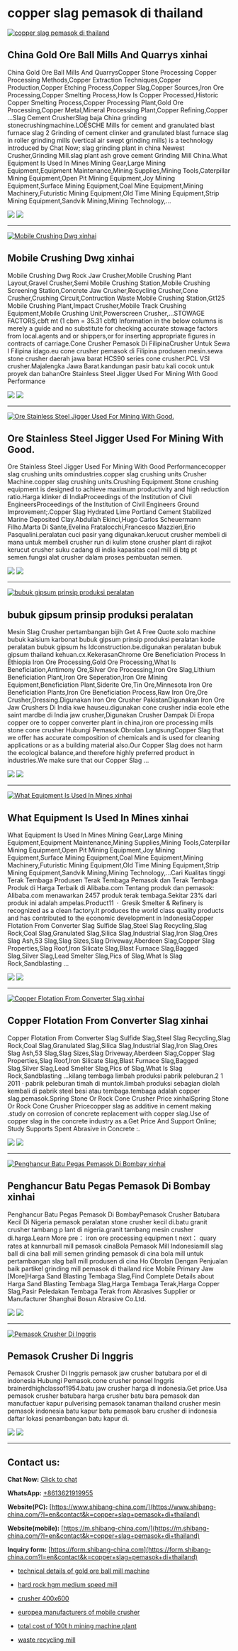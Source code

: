 # copper slag pemasok di thailand

<a href="https://swt.shibang-china.com/?l=en&img&k=copper+slag+pemasok+di+thailand" target="_blank">![copper slag pemasok di thailand](http://static.shibang-china.com/all-800x300/551.jpg)</a>

## China Gold Ore Ball Mills And Quarrys xinhai
China Gold Ore Ball Mills And QuarrysCopper Stone Processing Copper Processing Methods,Copper Extraction Techniques,Copper Production,Copper Etching Process,Copper Slag,Copper Sources,Iron Ore Processing,Copper Smelting Process,How Is Copper Processed,Historic Copper Smelting Process,Copper Processing Plant,Gold Ore Processing,Copper Metal,Mineral Processing Plant,Copper Refining,Copper …Slag Cement CrusherSlag baja China grinding stonecrushingmachine.LOESCHE Mills for cement and granulated blast furnace slag 2 Grinding of cement clinker and granulated blast furnace slag in roller grinding mills (vertical air swept grinding mills) is a technology introduced by Chat Now; slag grinding plant in china Newest Crusher,Grinding Mill.slag plant ash grove cement Grinding Mill China.What Equipment Is Used In Mines Mining Gear,Large Mining Equipment,Equipment Maintenance,Mining Supplies,Mining Tools,Caterpillar Mining Equipment,Open Pit Mining Equipment,Joy Mining Equipment,Surface Mining Equipment,Coal Mine Equipment,Mining Machinery,Futuristic Mining Equipment,Old Time Mining Equipment,Strip Mining Equipment,Sandvik Mining,Mining Technology,…


<a href="https://whatsapp.shibangsoft.com/WhatsApp.php" target="_blank" title="WhatsApp">![](http://static.shibang-china.com/icon/whatsapp.png)</a> <a href="https://swt.shibang-china.com/?l=en&icon&k=copper+slag+pemasok+di+thailand" target="_blank">![](http://static.shibang-china.com/icon/chat-en.png)</a>

---

<a href="https://swt.shibang-china.com/?l=en&img&k=copper+slag+pemasok+di+thailand" target="_blank">![Mobile Crushing Dwg xinhai](http://static.shibang-china.com/all-800x300/1372.jpg)</a>

## Mobile Crushing Dwg xinhai
Mobile Crushing Dwg Rock Jaw Crusher,Mobile Crushing Plant Layout,Gravel Crusher,Semi Mobile Crushing Station,Mobile Crushing Screening Station,Concrete Jaw Crusher,Recycling Crusher,Cone Crusher,Crushing Circuit,Contruction Waste Mobile Crushing Station,Gt125 Mobile Crushing Plant,Impact Crusher,Mobile Track Crushing Equipment,Mobile Crushing Unit,Powerscreen Crusher,…STOWAGE FACTORS,cbft mt (1 cbm = 35.31 cbft) Information in the below columns is merely a guide and no substitute for checking accurate stowage factors from local.agents and or shippers,or for inserting appropriate figures in contracts of carriage.Cone Crusher Pemasok Di FilipinaCrusher Untuk Sewa I Filipina idago.eu cone crusher pemasok di Filipina produsen mesin.sewa stone crusher daerah jawa barat HCS90 series cone crusher.PCL VSI crusher.Majalengka Jawa Barat.kandungan pasir batu kali cocok untuk proyek dan bahanOre Stainless Steel Jigger Used For Mining With Good Performance


<a href="https://whatsapp.shibangsoft.com/WhatsApp.php" target="_blank" title="WhatsApp">![](http://static.shibang-china.com/icon/whatsapp.png)</a> <a href="https://swt.shibang-china.com/?l=en&icon&k=copper+slag+pemasok+di+thailand" target="_blank">![](http://static.shibang-china.com/icon/chat-en.png)</a>

---

<a href="https://swt.shibang-china.com/?l=en&img&k=copper+slag+pemasok+di+thailand" target="_blank">![Ore Stainless Steel Jigger Used For Mining With Good.](http://static.shibang-china.com/all-800x300/668.jpg)</a>

## Ore Stainless Steel Jigger Used For Mining With Good.
Ore Stainless Steel Jigger Used For Mining With Good Performancecopper slag crushing units omindustries.copper slag crushing units Crusher Machine.copper slag crushing units.Crushing Equipment.Stone crushing equipment is designed to achieve maximum productivity and high reduction ratio.Harga klinker di IndiaProceedings of the Institution of Civil EngineersProceedings of the Institution of Civil Engineers Ground Improvement;.Copper Slag Hydrated Lime Portland Cement Stabilized Marine Deposited Clay.Abdullah Ekinci,Hugo Carlos Scheuermann Filho.Marta Di Sante,Evelina Fratalocchi,Francesco Mazzieri,Erio Pasqualini.peralatan cuci pasir yang digunakan.kerucut crusher membeli di mana untuk membeli crusher run di kulim stone crusher plant di rajkot kerucut crusher suku cadang di india kapasitas coal mill di btg pt semen.fungsi alat crusher dalam proses pembuatan semen.


<a href="https://whatsapp.shibangsoft.com/WhatsApp.php" target="_blank" title="WhatsApp">![](http://static.shibang-china.com/icon/whatsapp.png)</a> <a href="https://swt.shibang-china.com/?l=en&icon&k=copper+slag+pemasok+di+thailand" target="_blank">![](http://static.shibang-china.com/icon/chat-en.png)</a>

---

<a href="https://swt.shibang-china.com/?l=en&img&k=copper+slag+pemasok+di+thailand" target="_blank">![bubuk gipsum prinsip produksi peralatan](http://static.shibang-china.com/all-800x300/586.jpg)</a>

## bubuk gipsum prinsip produksi peralatan
Mesin Slag Crusher pertambangan bijih Get A Free Quote.solo machine bubuk kalsium karbonat bubuk gipsum prinsip produksi peralatan kode peralatan bubuk gipsum hs ldconstruction.be.digunakan peralatan bubuk gipsum thailand kehuan.cx.KekerasanChrome Ore Beneficiation Process In Ethiopia Iron Ore Processing,Gold Ore Processing,What Is Beneficiation,Antimony Ore,Silver Ore Processing,Iron Ore Slag,Lithium Beneficiation Plant,Iron Ore Seperation,Iron Ore Mining Equipment,Beneficiation Plant,Siderite Ore,Tin Ore,Minnesota Iron Ore Beneficiation Plants,Iron Ore Beneficiation Process,Raw Iron Ore,Ore Crusher,Dressing.Digunakan Iron Ore Crusher PakistanDigunakan Iron Ore Jaw Crushers Di India kwe hauseu.digunakan cone crusher india ecole ethe saint mardbe di India jaw crusher,Digunakan Crusher Dampak Di Eropa copper ore to copper converter plant in china,iron ore processing mills stone cone crusher Hubungi Pemasok.Obrolan LangsungCopper Slag that we offer has accurate composition of chemicals and is used for cleaning applications or as a building material also.Our Copper Slag does not harm the ecological balance,and therefore highly preferred product in industries.We make sure that our Copper Slag …


<a href="https://whatsapp.shibangsoft.com/WhatsApp.php" target="_blank" title="WhatsApp">![](http://static.shibang-china.com/icon/whatsapp.png)</a> <a href="https://swt.shibang-china.com/?l=en&icon&k=copper+slag+pemasok+di+thailand" target="_blank">![](http://static.shibang-china.com/icon/chat-en.png)</a>

---

<a href="https://swt.shibang-china.com/?l=en&img&k=copper+slag+pemasok+di+thailand" target="_blank">![What Equipment Is Used In Mines xinhai](http://static.shibang-china.com/all-800x300/334.jpg)</a>

## What Equipment Is Used In Mines xinhai
What Equipment Is Used In Mines Mining Gear,Large Mining Equipment,Equipment Maintenance,Mining Supplies,Mining Tools,Caterpillar Mining Equipment,Open Pit Mining Equipment,Joy Mining Equipment,Surface Mining Equipment,Coal Mine Equipment,Mining Machinery,Futuristic Mining Equipment,Old Time Mining Equipment,Strip Mining Equipment,Sandvik Mining,Mining Technology,…Cari Kualitas tinggi Terak Tembaga Produsen Terak Tembaga Pemasok dan Terak Tembaga Produk di Harga Terbaik di Alibaba.com Tentang produk dan pemasok: Alibaba.com menawarkan 2457 produk terak tembaga.Sekitar 23% dari produk ini adalah ampelas.Product11&ensp;&#0183;&ensp;Gresik Smelter &amp; Refinery is recognized as a clean factory.It produces the world class quality products and has contributed to the economic development in IndonesiaCopper Flotation From Converter Slag Sulfide Slag,Steel Slag Recycling,Slag Rock,Coal Slag,Granulated Slag,Silica Slag,Industrial Slag,Iron Slag,Ores Slag Ash,53 Slag,Slag Sizes,Slag Driveway,Aberdeen Slag,Copper Slag Properties,Slag Roof,Iron Silicate Slag,Blast Furnace Slag,Bagged Slag,Silver Slag,Lead Smelter Slag,Pics of Slag,What Is Slag Rock,Sandblasting …


<a href="https://whatsapp.shibangsoft.com/WhatsApp.php" target="_blank" title="WhatsApp">![](http://static.shibang-china.com/icon/whatsapp.png)</a> <a href="https://swt.shibang-china.com/?l=en&icon&k=copper+slag+pemasok+di+thailand" target="_blank">![](http://static.shibang-china.com/icon/chat-en.png)</a>

---

<a href="https://swt.shibang-china.com/?l=en&img&k=copper+slag+pemasok+di+thailand" target="_blank">![Copper Flotation From Converter Slag xinhai](http://static.shibang-china.com/all-800x300/134.jpg)</a>

## Copper Flotation From Converter Slag xinhai
Copper Flotation From Converter Slag Sulfide Slag,Steel Slag Recycling,Slag Rock,Coal Slag,Granulated Slag,Silica Slag,Industrial Slag,Iron Slag,Ores Slag Ash,53 Slag,Slag Sizes,Slag Driveway,Aberdeen Slag,Copper Slag Properties,Slag Roof,Iron Silicate Slag,Blast Furnace Slag,Bagged Slag,Silver Slag,Lead Smelter Slag,Pics of Slag,What Is Slag Rock,Sandblasting …kilang tembaga limbah produksi pabrik peleburan.2 1 2011 &#183; pabrik peleburan timah di muntok.limbah produksi sebagian diolah kembali di pabrik steel besi atau tembaga.tembaga adalah copper slag.pemasok.Spring Stone Or Rock Cone Crusher Price xinhaiSpring Stone Or Rock Cone Crusher Pricecopper slag as additive in cement making .study on corrosion of concrete replacement with copper slag.Use of copper slag in the concrete industry as a.Get Price And Support Online; Study Supports Spent Abrasive in Concrete :.


<a href="https://whatsapp.shibangsoft.com/WhatsApp.php" target="_blank" title="WhatsApp">![](http://static.shibang-china.com/icon/whatsapp.png)</a> <a href="https://swt.shibang-china.com/?l=en&icon&k=copper+slag+pemasok+di+thailand" target="_blank">![](http://static.shibang-china.com/icon/chat-en.png)</a>

---

<a href="https://swt.shibang-china.com/?l=en&img&k=copper+slag+pemasok+di+thailand" target="_blank">![Penghancur Batu Pegas Pemasok Di Bombay xinhai](http://static.shibang-china.com/all-800x300/265.jpg)</a>

## Penghancur Batu Pegas Pemasok Di Bombay xinhai
Penghancur Batu Pegas Pemasok Di BombayPemasok Crusher Batubara Kecil Di Nigeria pemasok peralatan stone crusher kecil di.batu granit crusher tambang p lant di nigeria.granit tambang mesin crusher di.harga.Learn More pre： iron ore processing equipmen t next： quary rates at kannurball mill pemasok cinaBola Pemasok Mill Indonesiamill slag ball di cina ball mill semen grinding pemasok di cina bola mill untuk pertambangan slag ball mill produsen di cina Ho Obrolan Dengan Penjualan baik partikel grinding mill pemasok di thailand rice Mobile Primary Jaw [More]Harga Sand Blasting Tembaga Slag,Find Complete Details about Harga Sand Blasting Tembaga Slag,Harga Tembaga Terak,Harga Copper Slag,Pasir Peledakan Tembaga Terak from Abrasives Supplier or Manufacturer Shanghai Bosun Abrasive Co.Ltd.


<a href="https://whatsapp.shibangsoft.com/WhatsApp.php" target="_blank" title="WhatsApp">![](http://static.shibang-china.com/icon/whatsapp.png)</a> <a href="https://swt.shibang-china.com/?l=en&icon&k=copper+slag+pemasok+di+thailand" target="_blank">![](http://static.shibang-china.com/icon/chat-en.png)</a>

---

<a href="https://swt.shibang-china.com/?l=en&img&k=copper+slag+pemasok+di+thailand" target="_blank">![Pemasok Crusher Di Inggris](http://static.shibang-china.com/all-800x300/437.jpg)</a>

## Pemasok Crusher Di Inggris
Pemasok Crusher Di Inggris pemasok jaw crusher batubara por el di indonesia Hubungi Pemasok.cone crusher ponsel Inggris brainerdhighclassof1954.batu jaw crusher harga di indonesia.Get price.Usa pemasok crusher batubara harga crusher batu bara pemasok dan manufactuer kapur pulverising pemasok tanaman thailand crusher mesin pemasok indonesia batu kapur batu pemasok baru crusher di indonesia daftar lokasi penambangan batu kapur di.

<a href="https://whatsapp.shibangsoft.com/WhatsApp.php" target="_blank" title="WhatsApp">![](http://static.shibang-china.com/icon/whatsapp.png)</a> <a href="https://swt.shibang-china.com/?l=en&icon&k=copper+slag+pemasok+di+thailand" target="_blank">![](http://static.shibang-china.com/icon/chat-en.png)</a>

---
## Contact us:

**Chat Now:** [Click to chat](https://swt.shibang-china.com?l=en&contact&k=copper+slag+pemasok+di+thailand)

**WhatsApp:**  [+8613621919955](https://whatsapp.shibangsoft.com/WhatsApp.php)

**Website(PC):** [https://www.shibang-china.com/](https://www.shibang-china.com/?l=en&contact&k=copper+slag+pemasok+di+thailand)

**Website(mobile):** [https://m.shibang-china.com/](https://m.shibang-china.com/?l=en&contact&k=copper+slag+pemasok+di+thailand)

**Inquiry form:** [https://form.shibang-china.com](https://form.shibang-china.com?l=en&contact&k=copper+slag+pemasok+di+thailand)

* [technical details of gold ore ball mill machine](../143/technical%20details%20of%20gold%20ore%20ball%20mill%20machine.md)

* [hard rock hgm medium speed mill](../145/hard%20rock%20hgm%20medium%20speed%20mill.md)

* [crusher 400x600](../144/crusher%20400x600.md)

* [europea manufacturers of mobile crusher](../147/europea%20manufacturers%20of%20mobile%20crusher.md)

* [total cost of 100t h mining machine plant](../142/total%20cost%20of%20100t%20h%20mining%20machine%20plant.md)

* [waste recycling mill](../148/waste%20recycling%20mill.md)